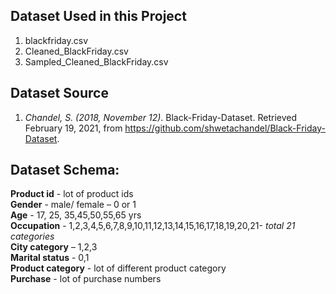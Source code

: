 ## Dataset Used in this Project

1. blackfriday.csv
1. Cleaned_BlackFriday.csv
1. Sampled_Cleaned_BlackFriday.csv

## Dataset Source
1. *Chandel, S. (2018, November 12)*. Black-Friday-Dataset. Retrieved February 19, 2021, from https://github.com/shwetachandel/Black-Friday-Dataset.


## Dataset Schema:
**Product id** - lot of product ids <br>
**Gender** - male/ female – 0 or 1 <br>
**Age** - 17, 25, 35,45,50,55,65 yrs <br>
**Occupation** - 1,2,3,4,5,6,7,8,9,10,11,12,13,14,15,16,17,18,19,20,21- *total 21 categories* <br>
**City category** – 1,2,3 <br>
**Marital status** - 0,1 <br>
**Product category** - lot of different product category <br>
**Purchase** - lot of purchase numbers <br>
